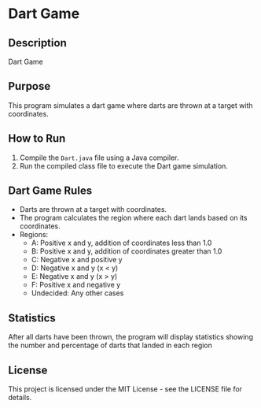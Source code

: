 # Dart Game

## Description
Dart Game

## Purpose
This program simulates a dart game where darts are thrown at a target with coordinates.

## How to Run
1. Compile the `Dart.java` file using a Java compiler.
2. Run the compiled class file to execute the Dart game simulation.

## Dart Game Rules
- Darts are thrown at a target with coordinates.
- The program calculates the region where each dart lands based on its coordinates.
- Regions:
    - A: Positive x and y, addition of coordinates less than 1.0
    - B: Positive x and y, addition of coordinates greater than 1.0
    - C: Negative x and positive y
    - D: Negative x and y (x < y)
    - E: Negative x and y (x > y)
    - F: Positive x and negative y
    - Undecided: Any other cases

## Statistics
After all darts have been thrown, the program will display statistics showing the number and percentage of darts that landed in each region

## License
This project is licensed under the MIT License - see the LICENSE file for details.
